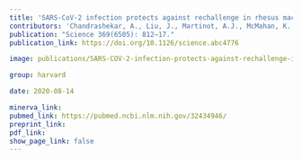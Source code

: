 ```yaml
---
title: 'SARS-CoV-2 infection protects against rechallenge in rhesus macaques.'
contributors: 'Chandrashekar, A., Liu, J., Martinot, A.J., McMahan, K., Mercado, N.B., Peter, L., Tostanoski, L.H., ... Barach, D.H. (2020).'
publication: "Science 369(6505): 812–17."
publication_link: https://doi.org/10.1126/science.abc4776

image: publications/SARS-COV-2-infection-protects-against-rechallenge-in-rhesus-macaques.PNG

group: harvard

date: 2020-08-14

minerva_link:
pubmed_link: https://pubmed.ncbi.nlm.nih.gov/32434946/
preprint_link:
pdf_link:
show_page_link: false
---
```

